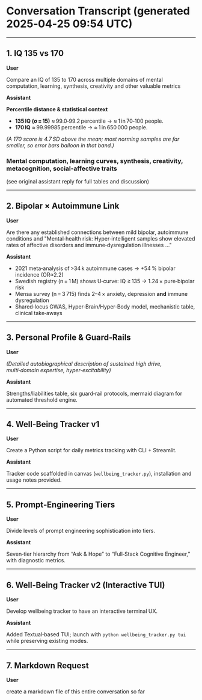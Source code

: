 
# Conversation Transcript (generated 2025‑04‑25 09:54 UTC)

---

## 1. IQ 135 vs 170

**User**

Compare an IQ of 135 to 170 across multiple domains of mental computation, learning, synthesis, creativity and other valuable metrics

**Assistant**

**Percentile distance & statistical context**  
- **135 IQ (σ = 15)** ≈ 99.0‑99.2 percentile → ≈ 1 in 70‑100 people.  
- **170 IQ** ≈ 99.99985 percentile → ≈ 1 in 650 000 people.  

*(A 170 score is 4.7 SD above the mean; most norming samples are far smaller, so error bars balloon in that band.)*

### Mental computation, learning curves, synthesis, creativity, metacognition, social‑affective traits  
(see original assistant reply for full tables and discussion)

---

## 2. Bipolar × Autoimmune Link

**User**

Are there any established connections between mild bipolar, autoimmune conditions and "Mental‑health risk: Hyper‑intelligent samples show elevated rates of affective disorders and immune‑dysregulation illnesses …"

**Assistant**

- 2021 meta‑analysis of >34 k autoimmune cases → +54 % bipolar incidence (OR≈2.2)  
- Swedish registry (n = 1 M) shows U‑curve: IQ ≥ 135 → 1.24 × pure‑bipolar risk  
- Mensa survey (n = 3 715) finds 2–4 × anxiety, depression **and** immune dysregulation  
- Shared‑locus GWAS, Hyper‑Brain/Hyper‑Body model, mechanistic table, clinical take‑aways

---

## 3. Personal Profile & Guard‑Rails

**User**

*(Detailed autobiographical description of sustained high drive, multi‑domain expertise, hyper‑excitability)*

**Assistant**

Strengths/liabilities table, six guard‑rail protocols, mermaid diagram for automated threshold engine.

---

## 4. Well‑Being Tracker v1

**User**

Create a Python script for daily metrics tracking with CLI + Streamlit.

**Assistant**

Tracker code scaffolded in canvas (`wellbeing_tracker.py`), installation and usage notes provided.

---

## 5. Prompt‑Engineering Tiers

**User**

Divide levels of prompt engineering sophistication into tiers.

**Assistant**

Seven‑tier hierarchy from “Ask & Hope” to “Full‑Stack Cognitive Engineer,” with diagnostic metrics.

---

## 6. Well‑Being Tracker v2 (Interactive TUI)

**User**

Develop wellbeing tracker to have an interactive terminal UX.

**Assistant**

Added Textual‑based TUI; launch with `python wellbeing_tracker.py tui` while preserving existing modes.

---

## 7. Markdown Request

**User**

create a markdown file of this entire conversation so far
